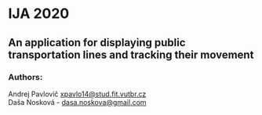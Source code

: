# IJA 2020

## An application for displaying public transportation lines and tracking their movement

### Authors:

Andrej Pavlovič xpavlo14@stud.fit.vutbr.cz \
Daša Nosková - dasa.noskova@gmail.com
